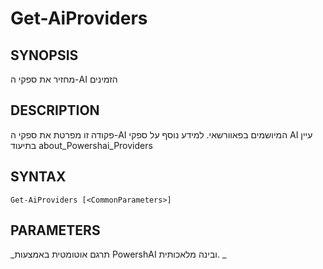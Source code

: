 ﻿---
external help file: powershai-help.xml
schema: 2.0.0
powershai: true
---

# Get-AiProviders

## SYNOPSIS <!--!= @#Synop !-->
מחזיר את ספקי ה-AI הזמינים

## DESCRIPTION <!--!= @#Desc !-->
פקודה זו מפרטת את ספקי ה-AI המיושמים בפאוורשאי.
למידע נוסף על ספקי AI עיין בתיעוד  about_Powershai_Providers

## SYNTAX <!--!= @#Syntax !-->

```
Get-AiProviders [<CommonParameters>]
```

## PARAMETERS <!--!= @#Params !-->




<!--PowershaiAiDocBlockStart-->
_תרגם אוטומטית באמצעות PowershAI ובינה מלאכותית. 
_
<!--PowershaiAiDocBlockEnd-->
